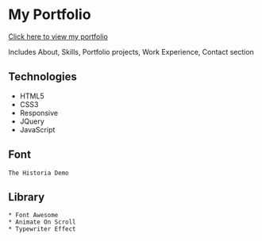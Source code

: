 # My Portfolio 

[Click here to view my portfolio](https://khoamle.github.io/ "Khoa Le Portfolio")

Includes About, Skills, Portfolio projects, Work Experience, Contact section

## Technologies

* HTML5
* CSS3
* Responsive
* JQuery
* JavaScript

## Font

```
The Historia Demo
```

## Library

```
* Font Awesome
* Animate On Scroll
* Typewriter Effect
```